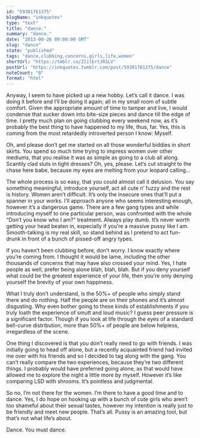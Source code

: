 ```yaml
---
id: "59381761375"
blogName: "inkquotes"
type: "text"
title: "dance."
summary: "dance."
date: "2013-08-26 09:08:00 GMT"
slug: "dance"
state: "published"
tags: "dance,clubbing,concerns,girls,life,women"
shortUrl: "https://tmblr.co/ZIilErtJRSLV"
postUrl: "https://inkquotes.tumblr.com/post/59381761375/dance"
noteCount: "0"
format: "html"
---
```


Anyway, I seem to have picked up a new hobby. Let’s call it dance. I was doing it before and I’ll be doing it again; all in my small room of subtle comfort. Given the appropriate amount of time to tamper and live, I would condense that sucker down into bite-size pieces and dance till the edge of time. I pretty much plan on going clubbing every weekend now, as it’s probably the best thing to have happened to my life, thus, far. Yes, this is coming from the most retardedly introverted person I know: Myself. 

Oh, and please don’t get me started on all those wonderful biddies in short skirts. You spend so much time trying to impress women over other mediums, that you realise it was as simple as going to a club all along. Scantily clad sluts in tight dresses? Oh, yes, please. Let’s cut straight to the chase here babe, because my eyes are melting from your leopard calling… 

The whole process is so easy, that you could almost call it delusion. You say something meaningful, introduce yourself, act all cute n’ fuzzy and the rest is history. Women aren’t difficult. It’s only the insecure ones that’ll put a spanner in your works. I’ll approach anyone who seems interesting enough, however it’s a dangerous game. There are a few gang types and while introducing myself to one particular person, was confronted with the whole “Don’t you know who I am?” treatment. Always play dumb. It’s never worth getting your head beaten in, especially if you’re a massive pussy like I am. Smooth-talking is my real skill, so stand behind as I pretend to act fun-drunk in front of a bunch of pissed-off angry types.

If you haven’t been clubbing before, don’t worry. I know exactly where you’re coming from. I thought it would be lame, including the other thousands of concerns that may have also crossed your mind. Yes, I hate people as well, prefer being alone blah, blah, blah. But if you deny yourself what could be the greatest experience of your life, then you’re only denying yourself the brevity of your own happiness. 

What I truly don’t understand, is the 50%+ of people who simply stand there and do nothing. Half the people are on their phones and it’s almost disgusting. Why even bother going to these kinds of establishments if you truly loath the experience of smutt and loud music? I guess peer pressure is a significant factor. Though if you look at life through the eyes of a standard bell-curve distribution, more than 50%+ of people are below helpless, irregardless of the scene.

One thing I discovered is that you don’t really need to go with friends. I was initially going to head off alone, but a recently acquainted friend had invited me over with his friends and so I decided to tag along with the gang. You can’t really compare the two experiences, because they’re two different things. I probably would have preferred going alone, as that would have allowed me to explore the night a little more by myself. However it’s like comparing LSD with shrooms. It’s pointless and judgmental. 

So no, I’m not there for the women. I’m there to have a good time and to dance. Yes, I do hope on hooking up with a bunch of cute girls who aren’t too shameful about their sexual tastes, however my intention is really just to be friendly and meet new people. That’s all. Pussy is an amazing tool, but that’s not what life’s about. 

Dance. You must dance.